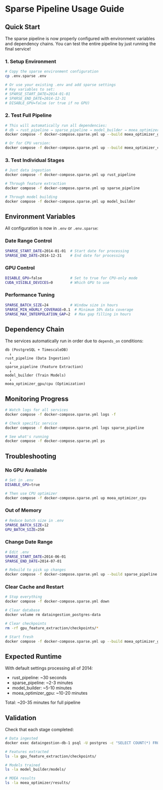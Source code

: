 # Sparse Pipeline Usage Guide

## Quick Start

The sparse pipeline is now properly configured with environment variables and dependency chains. You can test the entire pipeline by just running the final service!

### 1. Setup Environment

```bash
# Copy the sparse environment configuration
cp .env.sparse .env

# Or use your existing .env and add sparse settings
# Key variables to set:
# SPARSE_START_DATE=2014-01-01
# SPARSE_END_DATE=2014-12-31
# DISABLE_GPU=false (or true if no GPU)
```

### 2. Test Full Pipeline

```bash
# This will automatically run all dependencies:
# db → rust_pipeline → sparse_pipeline → model_builder → moea_optimizer_gpu
docker compose -f docker-compose.sparse.yml up --build moea_optimizer_gpu

# Or for CPU version:
docker compose -f docker-compose.sparse.yml up --build moea_optimizer_cpu
```

### 3. Test Individual Stages

```bash
# Just data ingestion
docker compose -f docker-compose.sparse.yml up rust_pipeline

# Through feature extraction
docker compose -f docker-compose.sparse.yml up sparse_pipeline

# Through model building
docker compose -f docker-compose.sparse.yml up model_builder
```

## Environment Variables

All configuration is now in `.env` or `.env.sparse`:

### Date Range Control
```bash
SPARSE_START_DATE=2014-01-01  # Start date for processing
SPARSE_END_DATE=2014-12-31    # End date for processing
```

### GPU Control
```bash
DISABLE_GPU=false             # Set to true for CPU-only mode
CUDA_VISIBLE_DEVICES=0        # Which GPU to use
```

### Performance Tuning
```bash
SPARSE_BATCH_SIZE=24          # Window size in hours
SPARSE_MIN_HOURLY_COVERAGE=0.1  # Minimum 10% data coverage
SPARSE_MAX_INTERPOLATION_GAP=2  # Max gap filling in hours
```

## Dependency Chain

The services automatically run in order due to `depends_on` conditions:

```
db (PostgreSQL + TimescaleDB)
  ↓
rust_pipeline (Data Ingestion)
  ↓
sparse_pipeline (Feature Extraction)
  ↓
model_builder (Train Models)
  ↓
moea_optimizer_gpu/cpu (Optimization)
```

## Monitoring Progress

```bash
# Watch logs for all services
docker compose -f docker-compose.sparse.yml logs -f

# Check specific service
docker compose -f docker-compose.sparse.yml logs sparse_pipeline

# See what's running
docker compose -f docker-compose.sparse.yml ps
```

## Troubleshooting

### No GPU Available
```bash
# Set in .env
DISABLE_GPU=true

# Then use CPU optimizer
docker compose -f docker-compose.sparse.yml up moea_optimizer_cpu
```

### Out of Memory
```bash
# Reduce batch size in .env
SPARSE_BATCH_SIZE=12
GPU_BATCH_SIZE=250
```

### Change Date Range
```bash
# Edit .env
SPARSE_START_DATE=2014-06-01
SPARSE_END_DATE=2014-07-01

# Rebuild to pick up changes
docker compose -f docker-compose.sparse.yml up --build sparse_pipeline
```

### Clear Cache and Restart
```bash
# Stop everything
docker compose -f docker-compose.sparse.yml down

# Clear database
docker volume rm dataingestion_postgres-data

# Clear checkpoints
rm -rf gpu_feature_extraction/checkpoints/*

# Start fresh
docker compose -f docker-compose.sparse.yml up --build moea_optimizer_gpu
```

## Expected Runtime

With default settings processing all of 2014:
- rust_pipeline: ~30 seconds
- sparse_pipeline: ~2-3 minutes  
- model_builder: ~5-10 minutes
- moea_optimizer_gpu: ~10-20 minutes

Total: ~20-35 minutes for full pipeline

## Validation

Check that each stage completed:

```bash
# Data ingested
docker exec dataingestion-db-1 psql -U postgres -c "SELECT COUNT(*) FROM sensor_data;"

# Features extracted  
ls -la gpu_feature_extraction/checkpoints/

# Models trained
ls -la model_builder/models/

# MOEA results
ls -la moea_optimizer/results/
```
